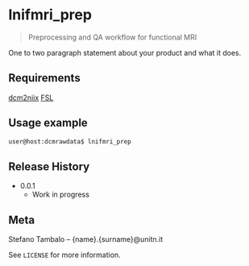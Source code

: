 # lnifmri_prep
> Preprocessing and QA workflow for functional MRI

One to two paragraph statement about your product and what it does.

## Requirements

[dcm2niix](https://github.com/rordenlab/dcm2niix/releases)
[FSL](https://fsl.fmrib.ox.ac.uk/fsl/fslwiki/FSL)

## Usage example

```bash
user@host:dcmrawdata$ lnifmri_prep
```

## Release History

* 0.0.1
    * Work in progress

## Meta

Stefano Tambalo – {name}.{surname}@unitn.it

See ``LICENSE`` for more information.

<!-- Markdown link & img dfn's -->
[dcm2niix]: https://img.shields.io/npm/v/datadog-metrics.svg?style=flat-square
[fsl]: https://npmjs.org/package/datadog-metrics

